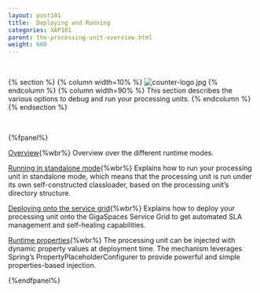 ```yaml
---
layout: post101
title:  Deploying and Running
categories: XAP101
parent: the-processing-unit-overview.html
weight: 600
---
```


<br>

{% section %}
{% column width=10% %}
![counter-logo.jpg](/attachment_files/subject/deploy.png)
{% endcolumn %}
{% column width=90% %}
This section describes the various options to debug and run your processing units.
{% endcolumn %}
{% endsection %}


<br>


{%fpanel%}

[Overview](./deploying-and-running-the-processing-unit.html){%wbr%}
Overview over the different runtime modes.

[Running in standalone mode](./running-in-standalone-mode.html){%wbr%}
Explains how to run your processing unit in standalone mode, which means that the processing unit is run under its own self-constructed classloader, based on the processing unit’s directory structure.

[Deploying onto the service grid](./deploying-onto-the-service-grid.html){%wbr%}
Explains how to deploy your processing unit onto the GigaSpaces Service Grid to get automated SLA management and self-healing capabilities.

[Runtime properties](./deployment-properties.html){%wbr%}
The processing unit can be injected with dynamic property values at deployment time. The mechanism leverages Spring’s PropertyPlaceholderConfigurer to provide powerful and simple properties-based injection.

{%endfpanel%}



